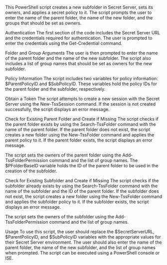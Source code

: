 This PowerShell script creates a new subfolder in Secret Server, sets its owners, and applies a secret policy to it. The script prompts the user to enter the name of the parent folder, the name of the new folder, and the groups that should be set as owners.

Authentication
The first section of the code includes the Secret Server URL and the credentials required for authentication. The user is prompted to enter the credentials using the Get-Credential command.

Folder and Group Arguments
The user is then prompted to enter the name of the parent folder and the name of the new subfolder. The script also includes a list of group names that should be set as owners for the new subfolder.

Policy Information
The script includes two variables for policy information: $ParentPolicyID and $SubPolicyID. These variables hold the policy IDs for the parent folder and the subfolder, respectively.

Obtain a Token
The script attempts to create a new session with the Secret Server using the New-TssSession command. If the session is not created successfully, the script displays an error message.

Check for Existing Parent Folder and Create if Missing
The script checks if the parent folder exists by using the Search-TssFolder command with the name of the parent folder. If the parent folder does not exist, the script creates a new folder using the New-TssFolder command and applies the parent policy to it. If the parent folder exists, the script displays an error message.

The script sets the owners of the parent folder using the Add-TssFolderPermission command and the list of group names. The $PFolderBaseID variable holds the ID of the parent folder to be used in the creation of the subfolder.

Check for Existing Subfolder and Create if Missing
The script checks if the subfolder already exists by using the Search-TssFolder command with the name of the subfolder and the ID of the parent folder. If the subfolder does not exist, the script creates a new folder using the New-TssFolder command and applies the subfolder policy to it. If the subfolder exists, the script displays an error message.

The script sets the owners of the subfolder using the Add-TssFolderPermission command and the list of group names.

Usage
To use this script, the user should replace the $SecretServerURL, $ParentPolicyID, and $SubPolicyID variables with the appropriate values for their Secret Server environment. The user should also enter the name of the parent folder, the name of the new subfolder, and the list of group names when prompted. The script can be executed using a PowerShell console or ISE.